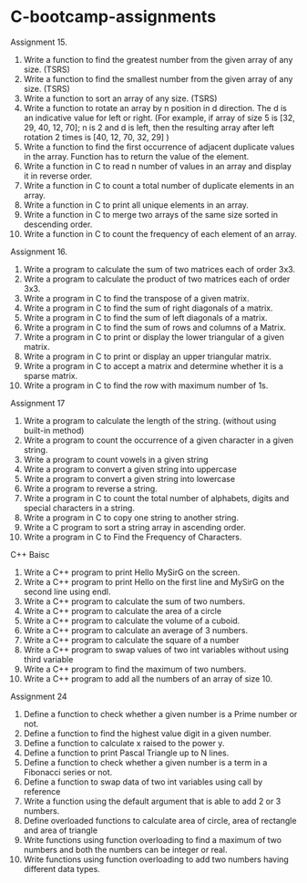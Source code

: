 # C-bootcamp-assignments

Assignment 15.
1. Write a function to find the greatest number from the given array of any size. (TSRS)
2. Write a function to find the smallest number from the given array of any size. (TSRS)
3. Write a function to sort an array of any size. (TSRS)
4. Write a function to rotate an array by n position in d direction. The d is an indicative
value for left or right. (For example, if array of size 5 is [32, 29, 40, 12, 70]; n is 2 and
d is left, then the resulting array after left rotation 2 times is [40, 12, 70, 32, 29] )
5. Write a function to find the first occurrence of adjacent duplicate values in the array.
Function has to return the value of the element.
6. Write a function in C to read n number of values in an array and display it in reverse
order.
7. Write a function in C to count a total number of duplicate elements in an array.
8. Write a function in C to print all unique elements in an array.
9. Write a function in C to merge two arrays of the same size sorted in descending
order.
10. Write a function in C to count the frequency of each element of an array.

Assignment 16.
1. Write a program to calculate the sum of two matrices each of order 3x3.
2. Write a program to calculate the product of two matrices each of order 3x3.
3. Write a program in C to find the transpose of a given matrix.
4. Write a program in C to find the sum of right diagonals of a matrix.
5. Write a program in C to find the sum of left diagonals of a matrix.
6. Write a program in C to find the sum of rows and columns of a Matrix.
7. Write a program in C to print or display the lower triangular of a given matrix.
8. Write a program in C to print or display an upper triangular matrix.
9. Write a program in C to accept a matrix and determine whether it is a sparse matrix.
10. Write a program in C to find the row with maximum number of 1s.

Assignment 17

1. Write a program to calculate the length of the string. (without using built-in method)
2. Write a program to count the occurrence of a given character in a given string.
3. Write a program to count vowels in a given string
4. Write a program to convert a given string into uppercase
5. Write a program to convert a given string into lowercase
6. Write a program to reverse a string.
7. Write a program in C to count the total number of alphabets, digits and special
characters in a string.
8. Write a program in C to copy one string to another string.
9. Write a C program to sort a string array in ascending order.
10. Write a program in C to Find the Frequency of Characters.


C++ Baisc

1. Write a C++ program to print Hello MySirG on the screen.
2. Write a C++ program to print Hello on the first line and MySirG on the second line
using endl.
3. Write a C++ program to calculate the sum of two numbers.
4. Write a C++ program to calculate the area of a circle
5. Write a C++ program to calculate the volume of a cuboid.
6. Write a C++ program to calculate an average of 3 numbers.
7. Write a C++ program to calculate the square of a number
8. Write a C++ program to swap values of two int variables without using third variable
9. Write a C++ program to find the maximum of two numbers.
10. Write a C++ program to add all the numbers of an array of size 10.


Assignment 24

1. Define a function to check whether a given number is a Prime number or not.
2. Define a function to find the highest value digit in a given number.
3. Define a function to calculate x raised to the power y.
4. Define a function to print Pascal Triangle up to N lines.
5. Define a function to check whether a given number is a term in a Fibonacci series or
not.
6. Define a function to swap data of two int variables using call by reference
7. Write a function using the default argument that is able to add 2 or 3 numbers.
8. Define overloaded functions to calculate area of circle, area of rectangle and area of
triangle
9. Write functions using function overloading to find a maximum of two numbers and
both the numbers can be integer or real.
10. Write functions using function overloading to add two numbers having different data
types.
